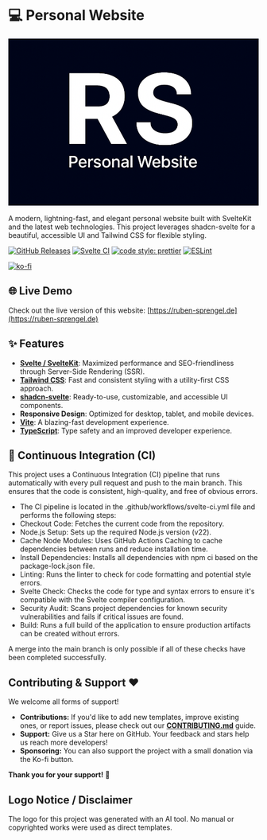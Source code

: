 # 💻 Personal Website

![logo](ruben-sprengel-personal-website-preview-logo.png)

A modern, lightning-fast, and elegant personal website built with SvelteKit and the latest web technologies. This project leverages shadcn-svelte for a beautiful, accessible UI and Tailwind CSS for flexible styling.

[![GitHub Releases](https://img.shields.io/github/v/release/ruben-sprengel/personal-website?label=GitHub%20Release)](https://github.com/ruben-sprengel/personal-website/releases)
[![Svelte CI](https://github.com/ruben-sprengel/personal-website/actions/workflows/svelte-ci.yml/badge.svg?branch=main)](https://github.com/ruben-sprengel/personal-website/actions/workflows/svelte-ci.yml)
[![code style: prettier](https://img.shields.io/badge/code_style-prettier-ff69b4.svg)](https://github.com/prettier/prettier)
[![ESLint](https://img.shields.io/badge/code%20analysis-eslint-4B32C3.svg)](https://eslint.org)

[![ko-fi](https://ko-fi.com/img/githubbutton_sm.svg)](https://ko-fi.com/rubensprengel)

## 🌐 Live Demo

Check out the live version of this website: [https://ruben-sprengel.de](https://ruben-sprengel.de)

## ✨ Features
- **[Svelte / SvelteKit](https://svelte.dev/)**: Maximized performance and SEO-friendliness through Server-Side Rendering (SSR).
- **[Tailwind CSS](https://tailwindcss.com/)**: Fast and consistent styling with a utility-first CSS approach.
- **[shadcn-svelte](https://www.shadcn-svelte.com/)**: Ready-to-use, customizable, and accessible UI components.
- **Responsive Design**: Optimized for desktop, tablet, and mobile devices.
- **[Vite](https://vite.dev/)**: A blazing-fast development experience.
- **[TypeScript](https://www.typescriptlang.org/)**: Type safety and an improved developer experience.

## 🚀 Continuous Integration (CI)

This project uses a Continuous Integration (CI) pipeline that runs automatically with every pull request and push to the main branch. This ensures that the code is consistent, high-quality, and free of obvious errors.

- The CI pipeline is located in the .github/workflows/svelte-ci.yml file and performs the following steps:
- Checkout Code: Fetches the current code from the repository.
- Node.js Setup: Sets up the required Node.js version (v22).
- Cache Node Modules: Uses GitHub Actions Caching to cache dependencies between runs and reduce installation time.
- Install Dependencies: Installs all dependencies with npm ci based on the package-lock.json file.
- Linting: Runs the linter to check for code formatting and potential style errors.
- Svelte Check: Checks the code for type and syntax errors to ensure it's compatible with the Svelte compiler configuration.
- Security Audit: Scans project dependencies for known security vulnerabilities and fails if critical issues are found.
- Build: Runs a full build of the application to ensure production artifacts can be created without errors.

A merge into the main branch is only possible if all of these checks have been completed successfully.

## Contributing & Support ❤️

We welcome all forms of support!

- **Contributions:** If you'd like to add new templates, improve existing ones, or report issues, please check out our **[CONTRIBUTING.md](CONTRIBUTING.md)** guide.
- **Support:** Give us a Star here on GitHub. Your feedback and stars help us reach more developers!
- **Sponsoring:** You can also support the project with a small donation via the Ko-fi button.

**Thank you for your support!** 🙏

## Logo Notice / Disclaimer

The logo for this project was generated with an AI tool. No manual or copyrighted works were used as direct templates.